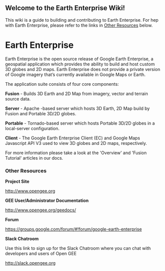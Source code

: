 ## Welcome to the Earth Enterprise Wiki!

This wiki is a guide to building and contributing to Earth Enterprise.  For hep with Earth Enterprise, please refer to the links in [Other Resources](#other-resource) below.

# Earth Enterprise

Earth Enterprise is the open source release of Google Earth Enterprise, a geospatial application which provides the ability to build and host custom 3D globes and 2D maps. Earth Enterprise does not provide a private version of Google imagery that’s currently available in Google Maps or Earth.

The application suite consists of four core components:

**Fusion** - Builds 3D Earth and 2D Map from imagery, vector and terrain source data.

**Server** - Apache -based server which hosts 3D Earth, 2D Map build by Fusion and Portable 3D/2D globes.

**Portable** - Tornado-based server which hosts Portable 3D/2D globes in a local-server configuration.

**Client** - The Google Earth Enterprise Client (EC) and Google Maps Javascript API V3 used to view 3D globes and 2D maps, respectively.

For more information please take a look at the 'Overview' and 'Fusion Tutorial' articles in our docs.

### Other Resources
**Project Site**

http://www.opengee.org

**GEE User/Administrator Documentation**

http://www.opengee.org/geedocs/

**Forum**

https://groups.google.com/forum/#!forum/google-earth-enterprise

**Slack Chatroom**

Use this link to sign up for the Slack Chatroom where you can chat with developers and users of Open GEE

http://slack.opengee.org

